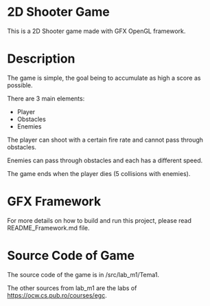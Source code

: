 # 2D Shooter Game

This is a 2D Shooter game made with GFX OpenGL framework.

# Description

The game is simple, the goal being to accumulate as high a score as possible.

There are 3 main elements:

-   Player
-   Obstacles
-   Enemies

The player can shoot with a certain fire rate and cannot pass through obstacles.

Enemies can pass through obstacles and each has a different speed.

The game ends when the player dies (5 collisions with enemies).

# GFX Framework

For more details on how to build and run this project, please read README_Framework.md file.

# Source Code of Game

The source code of the game is in /src/lab_m1/Tema1.

The other sources from lab_m1 are the labs of https://ocw.cs.pub.ro/courses/egc.

